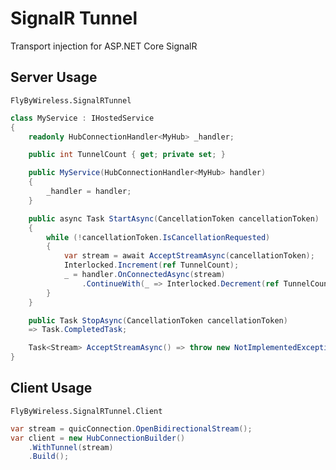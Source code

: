 # SignalR Tunnel
Transport injection for ASP.NET Core SignalR

## Server Usage
`FlyByWireless.SignalRTunnel`
```cs
class MyService : IHostedService
{
	readonly HubConnectionHandler<MyHub> _handler;

	public int TunnelCount { get; private set; }

	public MyService(HubConnectionHandler<MyHub> handler)
	{
		_handler = handler;
	}

	public async Task StartAsync(CancellationToken cancellationToken)
	{
		while (!cancellationToken.IsCancellationRequested)
		{
			var stream = await AcceptStreamAsync(cancellationToken);
			Interlocked.Increment(ref TunnelCount);
			_ = handler.OnConnectedAsync(stream)
				.ContinueWith(_ => Interlocked.Decrement(ref TunnelCount));
		}
	}

	public Task StopAsync(CancellationToken cancellationToken)
	=> Task.CompletedTask;

	Task<Stream> AcceptStreamAsync() => throw new NotImplementedException();
}
```

## Client Usage
`FlyByWireless.SignalRTunnel.Client`
```cs
var stream = quicConnection.OpenBidirectionalStream();
var client = new HubConnectionBuilder()
	.WithTunnel(stream)
	.Build();
```